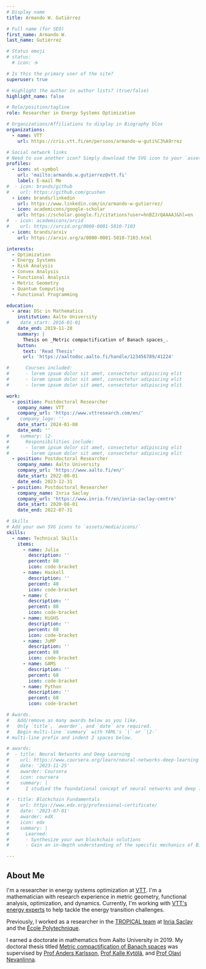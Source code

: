```yaml
---
# Display name
title: Armando W. Gutiérrez

# Full name (for SEO)
first_name: Armando W.
last_name: Gutiérrez

# Status emoji
# status:
  # icon: ☕️

# Is this the primary user of the site?
superuser: true

# Highlight the author in author lists? (true/false)
highlight_name: false

# Role/position/tagline
role: Researcher in Energy Systems Optimization

# Organizations/Affiliations to display in Biography blox
organizations:
  - name: VTT
    url: https://cris.vtt.fi/en/persons/armando-w-guti%C3%A9rrez

# Social network links
# Need to use another icon? Simply download the SVG icon to your `assets/media/icons/` folder.
profiles:
  - icon: at-symbol
    url: 'mailto:armando.w.gutierrez@vtt.fi'
    label: E-mail Me
#  - icon: brands/github
#    url: https://github.com/gcushen
  - icon: brands/linkedin
    url: https://www.linkedin.com/in/armando-w-gutierrez/
  - icon: academicons/google-scholar
    url: https://scholar.google.fi/citations?user=hnBZJrQAAAAJ&hl=en
#  - icon: academicons/orcid
#    url: https://orcid.org/0000-0001-5010-7103
  - icon: brands/arxiv
    url: https://arxiv.org/a/0000-0001-5010-7103.html

interests:
  - Optimization
  - Energy Systems
  - Risk Analysis
  - Convex Analysis
  - Functional Analysis
  - Metric Geometry
  - Quantum Computing
  - Functional Programming

education:
  - area: DSc in Mathematics
    institution: Aalto University
#    date_start: 2016-01-01
    date_end: 2019-11-28
    summary: |
      Thesis on _Metric compactification of Banach spaces_.
    button:
      text: 'Read Thesis'
      url: 'https://aaltodoc.aalto.fi/handle/123456789/41224'

#      Courses included:
#      - lorem ipsum dolor sit amet, consectetur adipiscing elit
#      - lorem ipsum dolor sit amet, consectetur adipiscing elit
#      - lorem ipsum dolor sit amet, consectetur adipiscing elit

work:
  - position: Postdoctoral Researcher
    company_name: VTT
    company_url: 'https://www.vttresearch.com/en/'
#    company_logo: ''
    date_start: 2024-01-08
    date_end: ''
#    summary: |2-
#      Responsibilities include:
#      - lorem ipsum dolor sit amet, consectetur adipiscing elit
#      - lorem ipsum dolor sit amet, consectetur adipiscing elit
  - position: Postdoctoral Researcher
    company_name: Aalto University
    company_url: 'https://www.aalto.fi/en/'
    date_start: 2022-08-01
    date_end: 2023-12-31
  - position: Postdoctoral Researcher
    company_name: Inria Saclay
    company_url: 'https://www.inria.fr/en/inria-saclay-centre'
    date_start: 2020-08-01
    date_end: 2022-07-31

# Skills
# Add your own SVG icons to `assets/media/icons/`
skills:
  - name: Technical Skills
    items:
      - name: Julia
        description: ''
        percent: 80
        icon: code-bracket
      - name: Haskell
        description: ''
        percent: 40
        icon: code-bracket
      - name: C
        description: ''
        percent: 80
        icon: code-bracket
      - name: HiGHS
        description: ''
        percent: 80
        icon: code-bracket
      - name: JuMP
        description: ''
        percent: 80
        icon: code-bracket
      - name: GAMS
        description: ''
        percent: 60
        icon: code-bracket
      - name: Python
        description: ''
        percent: 60
        icon: code-bracket

# Awards.
#   Add/remove as many awards below as you like.
#   Only `title`, `awarder`, and `date` are required.
#   Begin multi-line `summary` with YAML's `|` or `|2-` 
# multi-line prefix and indent 2 spaces below.

# awards:
#  - title: Neural Networks and Deep Learning
#    url: https://www.coursera.org/learn/neural-networks-deep-learning
#    date: '2023-11-25'
#    awarder: Coursera
#    icon: coursera
#    summary: |
#      I studied the foundational concept of neural networks and deep learning. 

# - title: Blockchain Fundamentals
#    url: https://www.edx.org/professional-certificate/
#    date: '2023-07-01'
#    awarder: edX
#    icon: edx
#    summary: |
#      Learned:
#      - Synthesize your own blockchain solutions
#      - Gain an in-depth understanding of the specific mechanics of Bitcoin

---
```

## About Me

I'm a researcher in energy systems optimization at [VTT](https://www.vttresearch.com/en). 
I'm a mathematician with research experience in metric geometry, functional analysis, optimization, and dynamics. 
Currently, I'm working with [VTT's energy experts](https://cris.vtt.fi/en/organisations/does-design-and-operation-of-energy-systems/) to help tackle the energy transition challenges.

Previously, I worked as a researcher in the [TROPICAL team](https://team.inria.fr/tropical/) at [Inria Saclay](https://www.inria.fr/en/centre-inria-saclay-ile-de-france) and the [École Polytechnique](https://www.polytechnique.edu/). 

I earned a doctorate in mathematics from Aalto University in 2019. My doctoral thesis titled [Metric compactification of Banach spaces](https://aaltodoc.aalto.fi/handle/123456789/41224) was supervised by [Prof Anders Karlsson](https://www.unige.ch/math/folks/karlsson/), [Prof Kalle Kytölä](https://math.aalto.fi/~kkytola/), and [Prof Olavi Nevanlinna](https://math.aalto.fi/en/people/olavi.nevanlinna).
